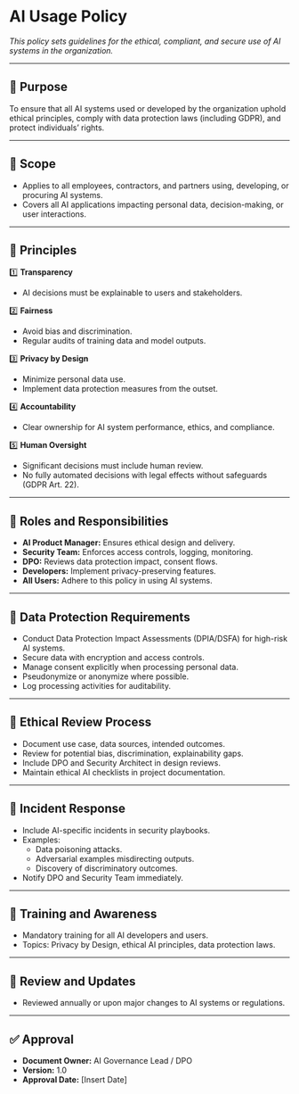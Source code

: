 # AI Usage Policy

_This policy sets guidelines for the ethical, compliant, and secure use of AI systems in the organization._

---

## 🎯 Purpose
To ensure that all AI systems used or developed by the organization uphold ethical principles, comply with data protection laws (including GDPR), and protect individuals’ rights.

---

## 📌 Scope
- Applies to all employees, contractors, and partners using, developing, or procuring AI systems.
- Covers all AI applications impacting personal data, decision-making, or user interactions.

---

## 📌 Principles

1️⃣ **Transparency**
- AI decisions must be explainable to users and stakeholders.

2️⃣ **Fairness**
- Avoid bias and discrimination.
- Regular audits of training data and model outputs.

3️⃣ **Privacy by Design**
- Minimize personal data use.
- Implement data protection measures from the outset.

4️⃣ **Accountability**
- Clear ownership for AI system performance, ethics, and compliance.

5️⃣ **Human Oversight**
- Significant decisions must include human review.
- No fully automated decisions with legal effects without safeguards (GDPR Art. 22).

---

## 📌 Roles and Responsibilities

- **AI Product Manager:** Ensures ethical design and delivery.
- **Security Team:** Enforces access controls, logging, monitoring.
- **DPO:** Reviews data protection impact, consent flows.
- **Developers:** Implement privacy-preserving features.
- **All Users:** Adhere to this policy in using AI systems.

---

## 📌 Data Protection Requirements

- Conduct Data Protection Impact Assessments (DPIA/DSFA) for high-risk AI systems.
- Secure data with encryption and access controls.
- Manage consent explicitly when processing personal data.
- Pseudonymize or anonymize where possible.
- Log processing activities for auditability.

---

## 📌 Ethical Review Process

- Document use case, data sources, intended outcomes.
- Review for potential bias, discrimination, explainability gaps.
- Include DPO and Security Architect in design reviews.
- Maintain ethical AI checklists in project documentation.

---

## 📌 Incident Response

- Include AI-specific incidents in security playbooks.
- Examples:
  - Data poisoning attacks.
  - Adversarial examples misdirecting outputs.
  - Discovery of discriminatory outcomes.
- Notify DPO and Security Team immediately.

---

## 📌 Training and Awareness

- Mandatory training for all AI developers and users.
- Topics: Privacy by Design, ethical AI principles, data protection laws.

---

## 📌 Review and Updates

- Reviewed annually or upon major changes to AI systems or regulations.

---

## ✅ Approval
- **Document Owner:** AI Governance Lead / DPO
- **Version:** 1.0
- **Approval Date:** [Insert Date]

